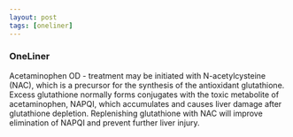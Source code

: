 ```yaml
---
layout: post
tags: [oneliner]
---
```



### OneLiner

Acetaminophen OD - treatment may be initiated with N-acetylcysteine (NAC), which is a precursor for the synthesis of the antioxidant glutathione. Excess glutathione normally forms conjugates with the toxic metabolite of acetaminophen, NAPQI, which accumulates and causes liver damage after glutathione depletion. Replenishing glutathione with NAC will improve elimination of NAPQI and prevent further liver injury.
